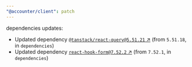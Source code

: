 ```yaml
---
"@accounter/client": patch
---
```

dependencies updates:
  - Updated dependency [`@tanstack/react-query@5.51.21` ↗︎](https://www.npmjs.com/package/@tanstack/react-query/v/5.51.21) (from `5.51.18`, in `dependencies`)
  - Updated dependency [`react-hook-form@7.52.2` ↗︎](https://www.npmjs.com/package/react-hook-form/v/7.52.2) (from `7.52.1`, in `dependencies`)
